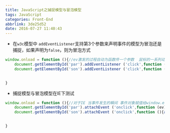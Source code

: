 ```yaml
---
title: JavaScript之捕捉模型与冒泡模型
tags: JavaScript
categories: Front-End
abbrlink: 3de25d52
date: 2016-07-27 11:40:43
---
```


- 在`w3c`模型中 `addEventListener`支持第3个参数来声明事件的模型为冒泡还是捕捉，如果声明为`false`，则为冒泡方式
<!--more-->
```javascript
window.onload = function (){//ev激发的过程自动为函数传一个参数  鼠标的一系列动作包装成对象自动传给函数
	document.getElementById('par').addEventListener ('click',function (ev){alert(ev.pageX)},true);
	document.getElementById('son').addEventListener ('click',function (){alert('son')});
	

}
```

- 捕捉模型与冒泡模型在IE下测试

```javascript
window.onload = function (){//对于IE 当事件发生的瞬间 事件对象赋值给window.event属性
	document.getElementById('par').attachEvent ('onclick',function (ev){alert(window.event)});//IE下不支持第三个参数 true  
	document.getElementById('son').attachEvent ('onclick',function (){alert('son')});
	

}
```
